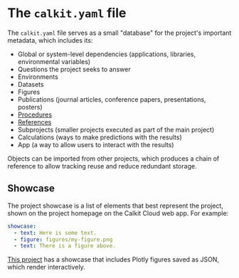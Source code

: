 # The `calkit.yaml` file

The `calkit.yaml` file serves as a small "database"
for the project's important metadata, which includes its:

- Global or system-level dependencies
  (applications, libraries, environmental variables)
- Questions the project seeks to answer
- Environments
- Datasets
- Figures
- Publications (journal articles, conference papers, presentations, posters)
- [Procedures](tutorials/procedures.md)
- [References](references.md)
- Subprojects (smaller projects executed as part of the main project)
- Calculations (ways to make predictions with the results)
- App (a way to allow users to interact with the results)

Objects can be imported from other projects,
which produces a chain of reference to allow tracking reuse
and reduce redundant storage.

## Showcase

The project showcase is a list of elements that best represent the project,
shown on the project homepage on the Calkit Cloud web app.
For example:

```yaml
showcase:
  - text: Here is some text.
  - figure: figures/my-figure.png
  - text: There is a figure above.
```

[This project](https://calkit.io/petebachant/strava-analysis)
has a showcase that includes Plotly figures saved as JSON,
which render interactively.
